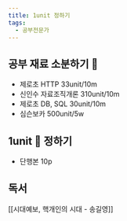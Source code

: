 ```yaml
---
title: 1unit 정하기
tags:
  - 공부전문가
---
```

## 공부 재료 소분하기 🫙

- 제로초 HTTP 33unit/10m
- 신인수 자료조직개론 310unit/10m
- 제로초 DB, SQL 30unit/10m
- 심슨보카 500unit/5w

## 1unit 🔪 정하기

- 단행본 10p

## 독서

[[시대예보, 핵개인의 시대 - 송길영]]



